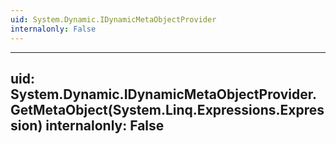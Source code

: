 ```yaml
---
uid: System.Dynamic.IDynamicMetaObjectProvider
internalonly: False
---
```


---
uid: System.Dynamic.IDynamicMetaObjectProvider.GetMetaObject(System.Linq.Expressions.Expression)
internalonly: False
---
